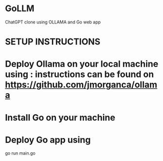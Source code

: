 # GoLLM
ChatGPT clone using OLLAMA and Go web app

# SETUP INSTRUCTIONS

# Deploy Ollama on your local machine using : instructions can be found on https://github.com/jmorganca/ollama

# Install Go on your machine

# Deploy Go app using 
go run main.go
